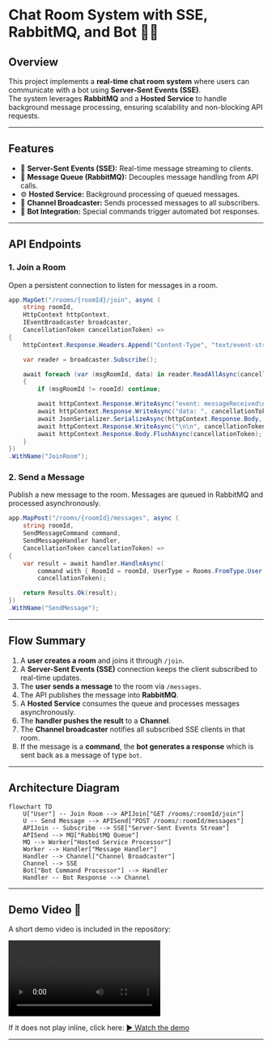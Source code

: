 
# Chat Room System with SSE, RabbitMQ, and Bot 🤖💬

## Overview
This project implements a **real-time chat room system** where users can communicate with a bot using **Server-Sent Events (SSE)**.  
The system leverages **RabbitMQ** and a **Hosted Service** to handle background message processing, ensuring scalability and non-blocking API requests.

---

## Features
- 📡 **Server-Sent Events (SSE):** Real-time message streaming to clients.
- 📨 **Message Queue (RabbitMQ):** Decouples message handling from API calls.
- ⚙️ **Hosted Service:** Background processing of queued messages.
- 🔔 **Channel Broadcaster:** Sends processed messages to all subscribers.
- 🤖 **Bot Integration:** Special commands trigger automated bot responses.

---

## API Endpoints

### 1. Join a Room
Open a persistent connection to listen for messages in a room.

```csharp
app.MapGet("/rooms/{roomId}/join", async (
    string roomId,
    HttpContext httpContext,
    IEventBroadcaster broadcaster,
    CancellationToken cancellationToken) =>
{
    httpContext.Response.Headers.Append("Content-Type", "text/event-stream");

    var reader = broadcaster.Subscribe();

    await foreach (var (msgRoomId, data) in reader.ReadAllAsync(cancellationToken))
    {
        if (msgRoomId != roomId) continue;

        await httpContext.Response.WriteAsync("event: messageReceived\n", cancellationToken);
        await httpContext.Response.WriteAsync("data: ", cancellationToken);
        await JsonSerializer.SerializeAsync(httpContext.Response.Body, data, cancellationToken: cancellationToken);
        await httpContext.Response.WriteAsync("\n\n", cancellationToken);
        await httpContext.Response.Body.FlushAsync(cancellationToken);
    }
})
.WithName("JoinRoom");
````

### 2. Send a Message

Publish a new message to the room. Messages are queued in RabbitMQ and processed asynchronously.

```csharp
app.MapPost("/rooms/{roomId}/messages", async (
    string roomId,
    SendMessageCommand command,
    SendMessageHandler handler,
    CancellationToken cancellationToken) =>
{
    var result = await handler.HandleAsync(
        command with { RoomId = roomId, UserType = Rooms.FromType.User },
        cancellationToken);

    return Results.Ok(result);
})
.WithName("SendMessage");
```

---

## Flow Summary

1. A **user creates a room** and joins it through `/join`.
2. A **Server-Sent Events (SSE)** connection keeps the client subscribed to real-time updates.
3. The **user sends a message** to the room via `/messages`.
4. The API publishes the message into **RabbitMQ**.
5. A **Hosted Service** consumes the queue and processes messages asynchronously.
6. The **handler pushes the result** to a **Channel**.
7. The **Channel broadcaster** notifies all subscribed SSE clients in that room.
8. If the message is a **command**, the **bot generates a response** which is sent back as a message of type `bot`.

---

## Architecture Diagram

```mermaid
flowchart TD
    U["User"] -- Join Room --> APIJoin["GET /rooms/:roomId/join"]
    U -- Send Message --> APISend["POST /rooms/:roomId/messages"]
    APIJoin -- Subscribe --> SSE["Server-Sent Events Stream"]
    APISend --> MQ["RabbitMQ Queue"]
    MQ --> Worker["Hosted Service Processor"]
    Worker --> Handler["Message Handler"]
    Handler --> Channel["Channel Broadcaster"]
    Channel --> SSE
    Bot["Bot Command Processor"] --> Handler
    Handler -- Bot Response --> Channel

```
---

## Demo Video 🎥

A short demo video is included in the repository:

![Demo Video](docs/assets/demo.mp4)

If it does not play inline, click here:
[▶️ Watch the demo](docs/assets/demo.mp4)

---
